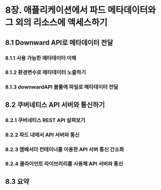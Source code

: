 # 8장. 애플리케이션에서 파드 메타데이터와 그 외의 리소스에 액세스하기

## 8.1 Downward API로 메타데이터 전달

### 8.1.1 사용 가능한 메타데이터 이해

### 8.1.2 환경변수로 메타데이터 노출하기

### 8.1.3 downwardAPI 볼륨에 파일로 메타데이터 전달

## 8.2 쿠버네티스 API 서버와 통신하기

### 8.2.1 쿠버네티스 REST API 살펴보기

### 8.2.2 파드 내에서 API 서버와 통신

### 8.2.3 앰배서더 컨테이너를 이용한 API 서버 통신 간소화

### 8.2.4 클라이언트 라이브러리를 사용해 API 서버와 통신

## 8.3 요약